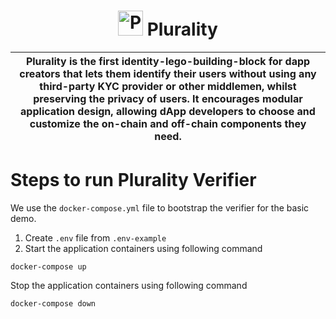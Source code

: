 <p align="center">
    <h1 align="center">
      <picture>
        <img width="40" alt="Plurality icon." src="https://github.com/Web3-Plurality/zk-onchain-identity-verification/blob/main/dapp-verifier/verifier-app/src/images/plurality.png">
      </picture>
      Plurality
    </h1>
</p>

| Plurality is the first identity-lego-building-block for dapp creators that lets them identify their users without using any third-party KYC provider or other middlemen, whilst preserving the privacy of users. It encourages modular application design, allowing dApp developers to choose and customize the on-chain and off-chain components they need. |
| ------------------------------------------------------------------------------------------------------------------------------------------------------------------------------------------------------------------------------------------------------------------------------------------------------------------------------------------------------------ |

# Steps to run Plurality Verifier

We use the `docker-compose.yml` file to bootstrap the verifier for the basic demo. 

1. Create `.env` file from `.env-example`
2. Start the application containers using following command

```
docker-compose up
```

Stop the application containers using following command

```
docker-compose down
```